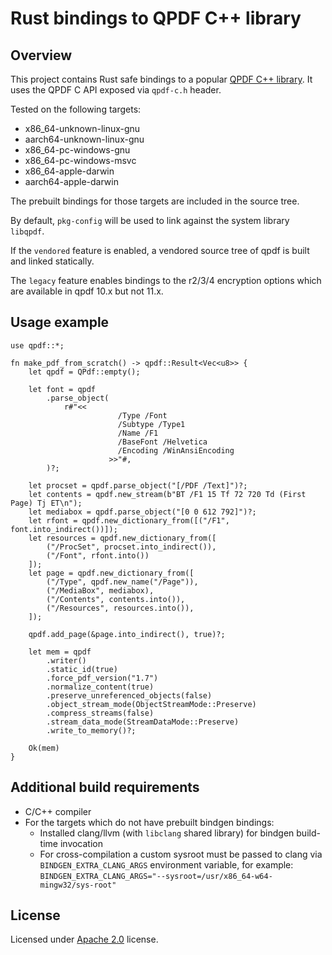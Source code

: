 # Rust bindings to QPDF C++ library

## Overview

This project contains Rust safe bindings to a popular [QPDF C++ library](https://github.com/qpdf/qpdf).
It uses the QPDF C API exposed via `qpdf-c.h` header.

Tested on the following targets:

* x86_64-unknown-linux-gnu
* aarch64-unknown-linux-gnu
* x86_64-pc-windows-gnu
* x86_64-pc-windows-msvc
* x86_64-apple-darwin
* aarch64-apple-darwin

The prebuilt bindings for those targets are included in the source tree.

By default, `pkg-config` will be used to link against the system library `libqpdf`.

If the `vendored` feature is enabled, a vendored source tree of qpdf is built and linked statically.

The `legacy` feature enables bindings to the r2/3/4 encryption options which are available in qpdf 10.x but not 11.x.

## Usage example

```rust,no_run
use qpdf::*;

fn make_pdf_from_scratch() -> qpdf::Result<Vec<u8>> {
    let qpdf = QPdf::empty();

    let font = qpdf
        .parse_object(
            r#"<<
                        /Type /Font
                        /Subtype /Type1
                        /Name /F1
                        /BaseFont /Helvetica
                        /Encoding /WinAnsiEncoding
                      >>"#,
        )?;

    let procset = qpdf.parse_object("[/PDF /Text]")?;
    let contents = qpdf.new_stream(b"BT /F1 15 Tf 72 720 Td (First Page) Tj ET\n");
    let mediabox = qpdf.parse_object("[0 0 612 792]")?;
    let rfont = qpdf.new_dictionary_from([("/F1", font.into_indirect())]);
    let resources = qpdf.new_dictionary_from([
        ("/ProcSet", procset.into_indirect()),
        ("/Font", rfont.into())
    ]);
    let page = qpdf.new_dictionary_from([
        ("/Type", qpdf.new_name("/Page")),
        ("/MediaBox", mediabox),
        ("/Contents", contents.into()),
        ("/Resources", resources.into()),
    ]);

    qpdf.add_page(&page.into_indirect(), true)?;

    let mem = qpdf
        .writer()
        .static_id(true)
        .force_pdf_version("1.7")
        .normalize_content(true)
        .preserve_unreferenced_objects(false)
        .object_stream_mode(ObjectStreamMode::Preserve)
        .compress_streams(false)
        .stream_data_mode(StreamDataMode::Preserve)
        .write_to_memory()?;

    Ok(mem)
}
```

## Additional build requirements

* C/C++ compiler
* For the targets which do not have prebuilt bindgen bindings:
  * Installed clang/llvm (with `libclang` shared library) for bindgen build-time invocation
  * For cross-compilation a custom sysroot must be passed to clang via `BINDGEN_EXTRA_CLANG_ARGS`
    environment variable, for example: `BINDGEN_EXTRA_CLANG_ARGS="--sysroot=/usr/x86_64-w64-mingw32/sys-root"`

## License

Licensed under [Apache 2.0](https://opensource.org/licenses/Apache-2.0) license.
